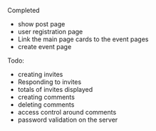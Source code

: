  Completed
 - show post page
 - user registration page
 - Link the main page cards to the event pages
 - create event page

 Todo:
 - creating invites
 - Responding to invites
 - totals of invites displayed
 - creating comments
 - deleting comments
 - access control around comments
 - password validation on the server

